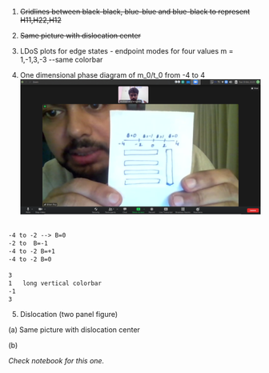 1. ~~Gridlines between black-black, blue-blue and blue-black to represent H11,H22,H12~~ 

2. ~~Same picture with dislocation center~~

3. LDoS plots for edge states - endpoint modes for 
four values m = 1,-1,3,-3 --same colorbar


4. One dimensional phase diagram of m_0/t_0 from -4 to 4
![img](plots/Screenshot_2021-10-19_22-25-12.png)
```

-4 to -2 --> B=0
-2 to  B=-1
-4 to -2 B=+1
-4 to -2 B=0

3
1   long vertical colorbar
-1
3
```

5. Dislocation (two panel figure)

(a) Same picture with dislocation center

(b) 

*Check notebook for this one.*

